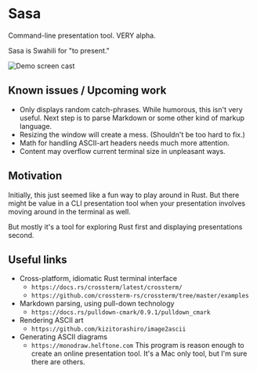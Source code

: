 # Sasa

Command-line presentation tool. VERY alpha.

Sasa is Swahili for "to present."

![Demo screen cast](https://f004.backblazeb2.com/file/sasa-files/demo.gif)

## Known issues / Upcoming work

* Only displays random catch-phrases. While humorous, this isn't very useful. Next
  step is to parse Markdown or some other kind of markup language.
* Resizing the window will create a mess. (Shouldn't be too hard to fix.)
* Math for handling ASCII-art headers needs much more attention.
* Content may overflow current terminal size in unpleasant ways.

## Motivation

Initially, this just seemed like a fun way to play around in Rust. But there
might be value in a CLI presentation tool when your presentation involves moving
around in the terminal as well.

But mostly it's a tool for exploring Rust first and displaying presentations second.

## Useful links

* Cross-platform, idiomatic Rust terminal interface
  * `https://docs.rs/crossterm/latest/crossterm/`
  * `https://github.com/crossterm-rs/crossterm/tree/master/examples`
* Markdown parsing, using pull-down technology
  * `https://docs.rs/pulldown-cmark/0.9.1/pulldown_cmark`
* Rendering ASCII art
  * `https://github.com/kizitorashiro/image2ascii`
* Generating ASCII diagrams
  * `https://monodraw.helftone.com` This program is reason enough to create
    an online presentation tool. It's a Mac only tool, but I'm sure there are others.
